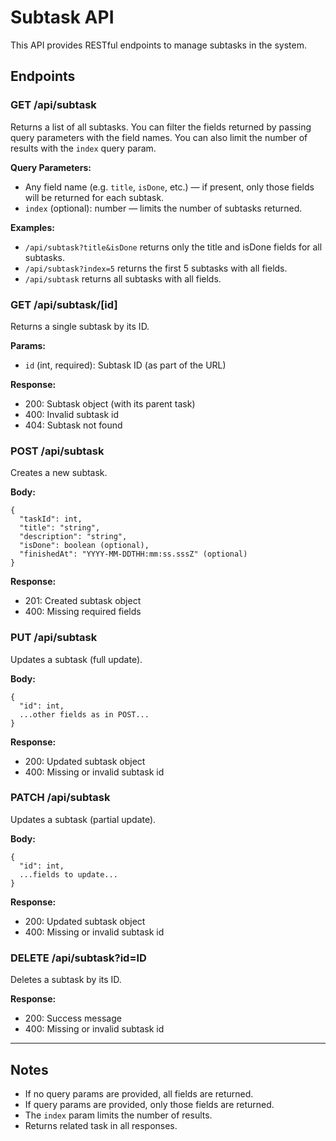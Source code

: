 # Subtask API

This API provides RESTful endpoints to manage subtasks in the system.

## Endpoints

### GET /api/subtask

Returns a list of all subtasks. You can filter the fields returned by passing query parameters with the field names. You can also limit the number of results with the `index` query param.

**Query Parameters:**

- Any field name (e.g. `title`, `isDone`, etc.) — if present, only those fields will be returned for each subtask.
- `index` (optional): number — limits the number of subtasks returned.

**Examples:**

- `/api/subtask?title&isDone` returns only the title and isDone fields for all subtasks.
- `/api/subtask?index=5` returns the first 5 subtasks with all fields.
- `/api/subtask` returns all subtasks with all fields.

### GET /api/subtask/[id]

Returns a single subtask by its ID.

**Params:**

- `id` (int, required): Subtask ID (as part of the URL)

**Response:**

- 200: Subtask object (with its parent task)
- 400: Invalid subtask id
- 404: Subtask not found

### POST /api/subtask

Creates a new subtask.

**Body:**

```
{
  "taskId": int,
  "title": "string",
  "description": "string",
  "isDone": boolean (optional),
  "finishedAt": "YYYY-MM-DDTHH:mm:ss.sssZ" (optional)
}
```

**Response:**

- 201: Created subtask object
- 400: Missing required fields

### PUT /api/subtask

Updates a subtask (full update).

**Body:**

```
{
  "id": int,
  ...other fields as in POST...
}
```

**Response:**

- 200: Updated subtask object
- 400: Missing or invalid subtask id

### PATCH /api/subtask

Updates a subtask (partial update).

**Body:**

```
{
  "id": int,
  ...fields to update...
}
```

**Response:**

- 200: Updated subtask object
- 400: Missing or invalid subtask id

### DELETE /api/subtask?id=ID

Deletes a subtask by its ID.

**Response:**

- 200: Success message
- 400: Missing or invalid subtask id

---

## Notes

- If no query params are provided, all fields are returned.
- If query params are provided, only those fields are returned.
- The `index` param limits the number of results.
- Returns related task in all responses.
